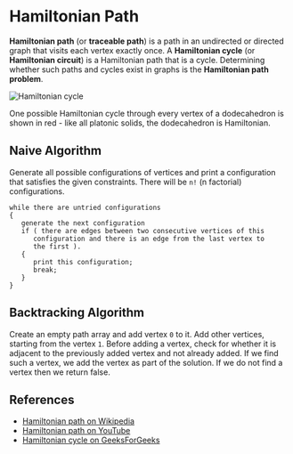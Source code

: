 # Hamiltonian Path

**Hamiltonian path** (or **traceable path**) is a path in an 
undirected or directed graph that visits each vertex exactly once. 
A **Hamiltonian cycle** (or **Hamiltonian circuit**) is a 
Hamiltonian path that is a cycle. Determining whether such paths 
and cycles exist in graphs is the **Hamiltonian path problem**.

![Hamiltonian cycle](https://upload.wikimedia.org/wikipedia/commons/6/6c/Hamiltonian_path_3d.svg)

One possible Hamiltonian cycle through every vertex of a 
dodecahedron is shown in red  - like all platonic solids, the 
dodecahedron is Hamiltonian.

## Naive Algorithm

Generate all possible configurations of vertices and print a 
configuration that satisfies the given constraints. There 
will be `n!` (n factorial) configurations.

```
while there are untried configurations
{
   generate the next configuration
   if ( there are edges between two consecutive vertices of this
      configuration and there is an edge from the last vertex to 
      the first ).
   {
      print this configuration;
      break;
   }
}
```

## Backtracking Algorithm

Create an empty path array and add vertex `0` to it. Add other 
vertices, starting from the vertex `1`. Before adding a vertex, 
check for whether it is adjacent to the previously added vertex 
and not already added. If we find such a vertex, we add the 
vertex as part of the solution. If we do not find a vertex 
then we return false.

## References

- [Hamiltonian path on Wikipedia](https://en.wikipedia.org/wiki/Hamiltonian_path)
- [Hamiltonian path on YouTube](https://www.youtube.com/watch?v=dQr4wZCiJJ4&list=PLLXdhg_r2hKA7DPDsunoDZ-Z769jWn4R8)
- [Hamiltonian cycle on GeeksForGeeks](https://www.geeksforgeeks.org/backtracking-set-7-hamiltonian-cycle/)
